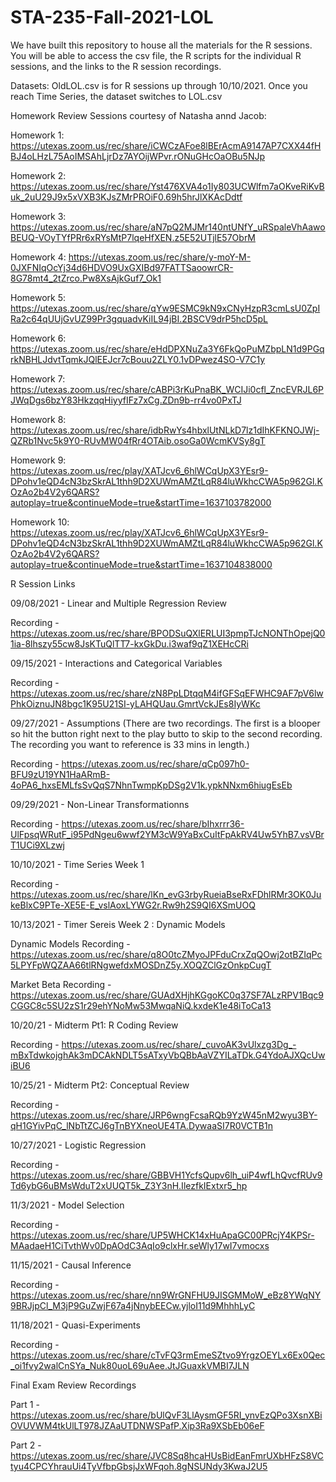 # STA-235-Fall-2021-LOL
We have built this repository to house all the materials for the R sessions. You will be able to access the csv file, the R scripts for the individual R sessions, and the links to the R session recordings.

Datasets: OldLOL.csv is for R sessions up through 10/10/2021. Once you reach Time Series, the dataset switches to LOL.csv

Homework Review Sessions courtesy of Natasha annd Jacob:

Homework 1: https://utexas.zoom.us/rec/share/iCWCzAFoe8lBErAcmA9147AP7CXX44fHBJ4oLHzL75AoIMSAhLjrDz7AYOijWPvr.rONuGHcOaOBu5NJp 

Homework 2: https://utexas.zoom.us/rec/share/Yst476XVA4o1Iy803UCWlfm7aOKveRiKvBuk_2uU29J9x5xVXB3KJsZMrPROiF0.69h5hrJlXKAcDdtf 

Homework 3: https://utexas.zoom.us/rec/share/aN7pQ2MJMr140ntUNfY_uRSpaleVhAawoBEUQ-VOyTYfPRr6xRYsMtP7lqeHfXEN.z5E52UTjlE57ObrM 

Homework 4: https://utexas.zoom.us/rec/share/y-moY-M-0JXFNIqOcYj34d6HDVO9UxGXIBd97FATTSaoowrCR-8G78mt4_2tZrco.Pw8XsAjkGuf7_Ok1 

Homework 5: https://utexas.zoom.us/rec/share/qYw9ESMC9kN9xCNyHzpR3cmLsU0ZpIRa2c64qUUjGvUZ99Pr3gquadvKiIL94jBI.2BSCV9drP5hcD5pL

Homework 6: https://utexas.zoom.us/rec/share/eHdDPXNuZa3Y6FkQoPuMZbpLN1d9PGqrkNBHLJdvtTqmkJQlEEJcr7cBouu2ZLY0.1vDPwez4SO-V7C1y

Homework 7: https://utexas.zoom.us/rec/share/cABPi3rKuPnaBK_WCIJi0cfl_ZncEVRJL6PJWqDgs6bzY83HkzqqHiyyfIFz7xCg.ZDn9b-rr4vo0PxTJ

Homework 8: https://utexas.zoom.us/rec/share/idbRwYs4hbxlUtNLkD7lz1dIhKFKNOJWj-QZRb1Nvc5k9Y0-RUvMW04fRr4OTAib.osoGa0WcmKVSy8gT

Homework 9: https://utexas.zoom.us/rec/play/XATJcv6_6hlWCqUpX3YEsr9-DPohv1eQD4cN3bzSkrAL1thh9D2XUWmAMZtLqR84luWkhcCWA5p962Gl.KOzAo2b4V2y6QARS?autoplay=true&continueMode=true&startTime=1637103782000

Homework 10: https://utexas.zoom.us/rec/play/XATJcv6_6hlWCqUpX3YEsr9-DPohv1eQD4cN3bzSkrAL1thh9D2XUWmAMZtLqR84luWkhcCWA5p962Gl.KOzAo2b4V2y6QARS?autoplay=true&continueMode=true&startTime=1637104838000



R Session Links

09/08/2021 - Linear and Multiple Regression Review

Recording - https://utexas.zoom.us/rec/share/BPODSuQXlERLUI3pmpTJcNONThOpejQ01ia-8lhszy55cw8JsKTuQlTT7-kxGkDu.i3waf9qZ1XEHcCRi

09/15/2021 - Interactions and Categorical Variables

Recording - https://utexas.zoom.us/rec/share/zN8PpLDtqqM4ifGFSqEFWHC9AF7pV6lwPhkOiznuJN8bgc1K95U21SI-yLAHQUau.GmrtVckJEs8IyWKc

09/27/2021 - Assumptions (There are two recordings. The first is a blooper so hit the button right next to the play butto to skip to the second recording. The recording you want to reference is 33 mins in length.)

Recording - https://utexas.zoom.us/rec/share/qCp097h0-BFU9zU19YN1HaARmB-4oPA6_hxsEMLfsSvQqS7NhnTwmpKpDSg2V1k.ypkNNxm6hiugEsEb

09/29/2021 - Non-Linear Transformationns

Recording - https://utexas.zoom.us/rec/share/bIhxrrr36-UlFpsqWRutF_i95PdNgeu6wwf2YM3cW9YaBxCuItFpAkRV4Uw5YhB7.vsVBrT1UCi9XLzwj 

10/10/2021 - Time Series Week 1

Recording - https://utexas.zoom.us/rec/share/lKn_evG3rbyRueiaBseRxFDhlRMr3OK0JukeBlxC9PTe-XE5E-E_vslAoxLYWG2r.Rw9h2S9QI6XSmUOQ

10/13/2021 - Timer Sereis Week 2 : Dynamic Models

Dynamic Models Recording - https://utexas.zoom.us/rec/share/q8O0tcZMyoJPFduCrxZqQOwj2otBZIqPc5LPYFpWQZAA66tlRNgwefdxMOSDnZ5y.XOQZClGzOnkpCugT

Market Beta Recording - https://utexas.zoom.us/rec/share/GUAdXHjhKGgoKC0q37SF7ALzRPV1Bqc9CGGC8c5SU2zS1r29ehYNoMw53MwqaNiQ.kxdeK1e48iToCa13



10/20/21 - Midterm Pt1: R Coding Review

Recording - https://utexas.zoom.us/rec/share/_cuvoAK3vUlxzg3Dg_-mBxTdwkojghAk3mDCAkNDLT5sATxyVbQBbAaVZYILaTDk.G4YdoAJXQcUwiBU6


10/25/21 - Midterm Pt2: Conceptual Review

Recording - https://utexas.zoom.us/rec/share/JRP6wngFcsaRQb9YzW45nM2wyu3BY-qH1GYivPqC_lNbTtZCJ6gTnBYXneoUE4TA.DywaaSI7R0VCTB1n


10/27/2021 - Logistic Regression

Recording - https://utexas.zoom.us/rec/share/GBBVH1YcfsQupv6lh_uiP4wfLhQvcfRUv9Td6ybG6uBMsWduT2xUUQT5k_Z3Y3nH.IlezfkIExtxr5_hp

11/3/2021 - Model Selection

Recording - https://utexas.zoom.us/rec/share/UP5WHCK14xHuApaGC00PRcjY4KPSr-MAadaeH1CiTvthWv0DpAOdC3AqIo9clxHr.seWly17wI7vmocxs

11/15/2021 - Causal Inference

Recording - https://utexas.zoom.us/rec/share/nn9WrGNFHU9JISGMMoW_eBz8YWqNY9BRJjpCl_M3jP9GuZwjF67a4jNnybEECw.yjloI11d9MhhhLyC

11/18/2021 - Quasi-Experiments 

Recording - https://utexas.zoom.us/rec/share/cTvFQ3rmEmeSZtvo9YrgzOEYLx6Ex0Qec_oi1fvy2walCnSYa_Nuk80uoL69uAee.JtJGuaxkVMBI7JLN




Final Exam Review Recordings

Part 1 - https://utexas.zoom.us/rec/share/bUlQvF3LlAysmGF5RI_ynvEzQPo3XsnXBiOVUVWM4tkUlLT978JZAaUTDNWSPafP.Xip3Ra9XSbEb06eF

Part 2 - https://utexas.zoom.us/rec/share/JVC8Sq8hcaHUsBidEanFmrUXbHFzS8VCtyu4CPCYhrauUi4TyVfbpGbsjJxWFqoh.8gNSUNdy3KwaJ2U5



